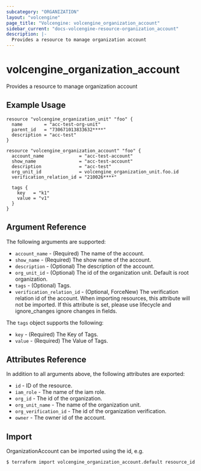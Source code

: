 ```yaml
---
subcategory: "ORGANIZATION"
layout: "volcengine"
page_title: "Volcengine: volcengine_organization_account"
sidebar_current: "docs-volcengine-resource-organization_account"
description: |-
  Provides a resource to manage organization account
---
```

# volcengine_organization_account
Provides a resource to manage organization account
## Example Usage
```hcl
resource "volcengine_organization_unit" "foo" {
  name        = "acc-test-org-unit"
  parent_id   = "730671013833632****"
  description = "acc-test"
}

resource "volcengine_organization_account" "foo" {
  account_name             = "acc-test-account"
  show_name                = "acc-test-account"
  description              = "acc-test"
  org_unit_id              = volcengine_organization_unit.foo.id
  verification_relation_id = "210026****"

  tags {
    key   = "k1"
    value = "v1"
  }
}
```
## Argument Reference
The following arguments are supported:
* `account_name` - (Required) The name of the account.
* `show_name` - (Required) The show name of the account.
* `description` - (Optional) The description of the account.
* `org_unit_id` - (Optional) The id of the organization unit. Default is root organization.
* `tags` - (Optional) Tags.
* `verification_relation_id` - (Optional, ForceNew) The verification relation id of the account. When importing resources, this attribute will not be imported. If this attribute is set, please use lifecycle and ignore_changes ignore changes in fields.

The `tags` object supports the following:

* `key` - (Required) The Key of Tags.
* `value` - (Required) The Value of Tags.

## Attributes Reference
In addition to all arguments above, the following attributes are exported:
* `id` - ID of the resource.
* `iam_role` - The name of the iam role.
* `org_id` - The id of the organization.
* `org_unit_name` - The name of the organization unit.
* `org_verification_id` - The id of the organization verification.
* `owner` - The owner id of the account.


## Import
OrganizationAccount can be imported using the id, e.g.
```
$ terraform import volcengine_organization_account.default resource_id
```

